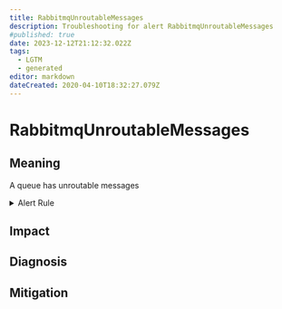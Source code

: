 ```yaml
---
title: RabbitmqUnroutableMessages
description: Troubleshooting for alert RabbitmqUnroutableMessages
#published: true
date: 2023-12-12T21:12:32.022Z
tags: 
  - LGTM
  - generated
editor: markdown
dateCreated: 2020-04-10T18:32:27.079Z
---
```


# RabbitmqUnroutableMessages

## Meaning
[//]: # "Short paragraph that explains what the alert means"
A queue has unroutable messages

<details>
  <summary>Alert Rule</summary>

{{% rule "rabbitmq/rabbitmq-exporter.yml" "RabbitmqUnroutableMessages" %}}

{{% comment %}}

```yaml
alert: RabbitmqUnroutableMessages
expr: increase(rabbitmq_channel_messages_unroutable_returned_total[1m]) > 0 or increase(rabbitmq_channel_messages_unroutable_dropped_total[1m]) > 0
for: 2m
labels:
    severity: warning
annotations:
    summary: RabbitMQ unroutable messages (instance {{ $labels.instance }})
    description: |-
        A queue has unroutable messages
          VALUE = {{ $value }}
          LABELS = {{ $labels }}
    runbook: https://github.com/srerun/prometheus-alerts/blob/main/content/runbooks/rabbitmq-exporter/RabbitmqUnroutableMessages.md

```

{{% /comment %}}

</details>


## Impact
[//]: # "What could / will happen if the alert is not addressed"



## Diagnosis
[//]: # "Steps to take to identify the cause of the problem"



## Mitigation
[//]: # "The steps necessary to resolve the alert"
